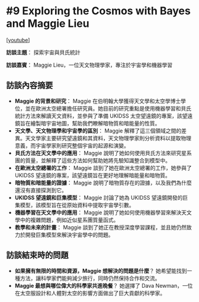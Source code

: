 # #9 Exploring the Cosmos with Bayes and Maggie Lieu

\[[youtube](https://www.youtube.com/watch?v=sMUOVqoaNYA)]

**訪談主題**： 探索宇宙與貝氏統計

**訪談嘉賓**： Maggie Lieu，一位天文物理學家，專注於宇宙學和機器學習

## **訪談內容摘要**

* **Maggie 的背景和研究**： Maggie 在伯明翰大學獲得天文學和太空學博士學位，並在歐洲太空總署擔任研究員。她目前的研究重點是使用機器學習和貝氏統計方法來解讀天文資料，並參與了準備 UKIDSS 太空望遠鏡的專案，該望遠鏡旨在繪製暗宇宙地圖，幫助我們瞭解暗物質和暗能量的性質。
* **天文學、天文物理學和宇宙學的區別**： Maggie 解釋了這三個領域之間的差異。天文學家主要研究望遠鏡和其資料，天文物理學家則分析資料以提取物理意義，而宇宙學家則研究整個宇宙的起源和演變。
* **貝氏方法在天文學中的應用**： Maggie 說明了她如何使用貝氏方法來研究星系團的質量，並解釋了這些方法如何幫助她將先驗知識整合到模型中。
* **在歐洲太空總署的工作**： Maggie 談到了她在歐洲太空總署的工作，她參與了 UKIDSS 望遠鏡的專案，該望遠鏡旨在更好地理解暗能量和暗物質。
* **暗物質和暗能量的證據**： Maggie 說明了暗物質存在的證據，以及我們為什麼還沒有直接探測到它。
* **UKIDSS 望遠鏡和巨集模型**： Maggie 討論了她為 UKIDSS 望遠鏡開發的巨集模型，該模型旨在從原始資料中提取宇宙學引數。
* **機器學習在天文學中的應用**： Maggie 說明了她如何使用機器學習來解決天文學中的複雜問題，例如近似星系團質量函式。
* **教學和未來的計畫**： Maggie 談到了她正在教授深度學習課程，並且她仍然致力於開發巨集模型來解決宇宙學中的問題。

## **訪談結束時的問題**

* **如果擁有無限的時間和資源，Maggie 想解決的問題是什麼**？ 她希望能找到一種方法，讓科學家們能夠減少旅行，同時仍然保持合作和交流。
* **Maggie 最想與哪位偉大的科學家共進晚餐**？ 她選擇了 Dava Newman，一位在太空服設計和人體對太空的影響方面做出了巨大貢獻的科學家。
